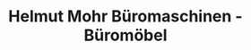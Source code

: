 ---
title: "Helmut Mohr Büromaschinen - Büromöbel"
url: /wetzlar/helmut-mohr-bueromaschinen-bueromoebel/
shop: Möbel
---
